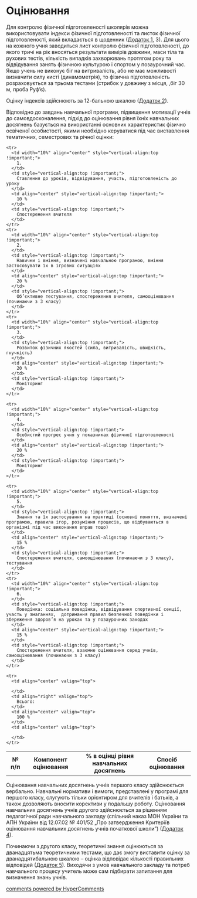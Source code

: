 <div id="hypercomments_widget" class="js-hypercomments-widget invisible"></div>

Оцінювання
=============================================

Для контролю фізичної підготовленості школярів можна використовувати індекси фізичної підготовленості та листок фізичної підготовленості, який вкладається в щоденник (<a href="http://physicalculturemon14.ed-era.com/dodatky/dodatok_1.html">Додаток 1</a>, 3). Для цього на кожного учня заводиться лист контролю фізичної підготовленості, до якого  тричі на рік вносяться результати вимірів довжини, маси тіла та рухових тестів, кількість випадків захворювань протягом року  та відвідування занять фізичною культурою і спортом у позаурочний час. Якщо учень не виконує біг на витривалість, або не має можливості визначити силу кисті (динамометрія), то фізична підготовленість розраховується за трьома тестами (стрибок у довжину з місця, ,біг 30 м, проба Руф’є). 

Оцінку індексів здійснюють за 12-бальною шкалою (<a href="http://physicalculturemon14.ed-era.com/dodatky/dodatok_2.html">Додаток 2</a>).

Відповідно до завдань навчальної програми, підвищення мотивації учнів до самовдосконалення, підхід до  оцінювання рівня їхніх навчальних досягнень базується на використанні основних характеристик фізично освіченої особистості, якими необхідно керуватися під час виставлення тематичних, семестрових та річної оцінки:

<table>
  <body>
    <tr>
      <td width="10%" align="center">
        <b>№ п/п</b>
      </td>
      <td align="center">
        <b>Компонент оцінювання</b>
      </td>
      <td align="center">
        <b>% в оцінці рівня навчальних досягнень</b>
      </td>
      <td align="center">
        <b>Спосіб оцінювання</b>
      </td>
    </tr>

    <tr>
      <td width="10%" align="center" style="vertical-align:top !important;">
        1.
      </td>
      <td style="vertical-align:top !important;">
        Ставлення до уроків, відвідування, участь, підготовленість до уроку
      </td>
      <td align="center" style="vertical-align:top !important;">
        10 %
      </td>
      <td style="vertical-align:top !important;">
        Спостереження вчителя
      </td>
    </tr>
    <tr>
      <td width="10%" align="center" style="vertical-align:top !important;">
        2.
      </td>
      <td style="vertical-align:top !important;">
        Навички і вміння, визначені навчальною програмою, вміння застосовувати їх в ігрових ситуаціях
      </td>
      <td align="center" style="vertical-align:top !important;">
        20 %
      </td>
      <td style="vertical-align:top !important;">
        Об’єктивне тестування, спостереження вчителя, самооцінювання (починаючи з 3 класу)
      </td>
    </tr>
    <tr>
      <td width="10%" align="center" style="vertical-align:top !important;">
        3.
      </td>
      <td style="vertical-align:top !important;">
        Розвиток фізичних якостей (сила, витривалість, швидкість, гнучкість)
      </td>
      <td align="center" style="vertical-align:top !important;">
        20 %
      </td>
      <td style="vertical-align:top !important;">
        Моніторинг
      </td>
    </tr>

    <tr>
      <td width="10%" align="center" style="vertical-align:top !important;">
        4.
      </td>
      <td style="vertical-align:top !important;">
        Особистий прогрес учня у показниках фізичної підготовленості
      </td>
      <td align="center" style="vertical-align:top !important;">
        20 %
      </td>
      <td style="vertical-align:top !important;">
        Моніторинг
      </td>
    </tr>

    <tr>
      <td width="10%" align="center" style="vertical-align:top !important;">
        5.
      </td>
      <td style="vertical-align:top !important;">
        Знання та їх застосування на практиці (основні поняття, визначені програмою, правила ігор, розуміння процесів, що відбуваються в організмі під час виконання вправ тощо)
      </td>
      <td align="center" style="vertical-align:top !important;">
        15 %
      </td>
      <td style="vertical-align:top !important;">
        Спостереження вчителя, самооцінювання (починаючи з 3 класу), тестування
      </td>
    </tr>
    <tr>
      <td width="10%" align="center" style="vertical-align:top !important;">
        6.
      </td>
      <td style="vertical-align:top !important;">
        Поведінка: соціальна поведінка, відвідування спортивної секції, участь у змаганнях,  дотримання правил безпечної поведінки і збереження здоров’я на уроках та у позаурочних заходах
      </td>
      <td align="center" style="vertical-align:top !important;">
        15 %
      </td>
      <td style="vertical-align:top !important;"> 
        Спостереження вчителя, взаємне оцінювання серед учнів, самооцінювання (починаючи з 3 класу)
      </td>
    </tr>

    <tr>
      <td align="center" valign="top">
        
      </td>
      <td align="right" valign="top">
        Всього:
      </td>
      <td align="center" valign="top">
        100 %
      </td>
      <td align="center" valign="top">
        
      </td>
    </tr>
  </body>
</table>	

Оцінювання навчальних досягнень учнів першого класу здійснюється вербально. Навчальні нормативи і вимоги, представлені у програмі для першого класу, слугують тільки орієнтиром для вчителів і батьків, а  також дозволяють вносити корективи у подальшу роботу.  Оцінювання навчальних досягнень учнів  другого  здійснюється за рішенням педагогічної ради навчального закладу (спільний наказ МОН України та АПН  України від 12.07.02 № 401/52 „Про затвердження Критеріїв оцінювання навчальних досягнень учнів початкової школи”) (<a href="http://physicalculturemon14.ed-era.com/dodatky/dodatok_4.html">Додаток 4</a>).

Починаючи з другого класу, теоретичні знання оцінюються за дванадцятьма теоретичними тестами,   що дає змогу виставити оцінку за дванадцятибальною шкалою – оцінка відповідає кількості правильних  відповідей (<a href="http://physicalculturemon14.ed-era.com/dodatky/dodatok_5.html">Додаток 5</a>). Виходячи з умов навчального закладу та потреб навчального процесу учитель може сам підбирати запитання для визначення знань учнів.

<div class="js-hypercomments-container">
<a href="http://hypercomments.com" class="hc-link" title="comments widget">comments powered by HyperComments</a>
</div>